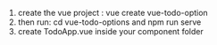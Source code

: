 1. create the vue project : vue create vue-todo-option
2. then run: cd vue-todo-options and npm run serve
3. create TodoApp.vue inside your component folder 
